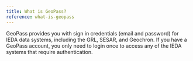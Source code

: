 ```yaml
---
title: What is GeoPass?
reference: what-is-geopass
---
```


GeoPass provides you with sign in credentials (email and password) for IEDA data systems, including the GRL, SESAR, and Geochron. If you have a GeoPass account, you only need to login once to access any of the IEDA systems that require authentication.
